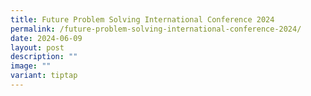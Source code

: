 ```yaml
---
title: Future Problem Solving International Conference 2024
permalink: /future-problem-solving-international-conference-2024/
date: 2024-06-09
layout: post
description: ""
image: ""
variant: tiptap
---
```

